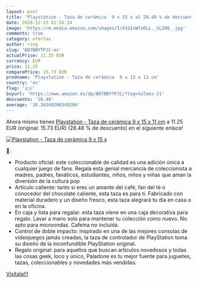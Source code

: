 ```yaml
---
layout: post
title: 'Playstation - Taza de cerámica  9 x 15 x al 28.48 % de descuento'
date: 2020-12-23 01:56:24
image: 'https://m.media-amazon.com/images/I/41GIuW7oDLL._SL200_.jpg'
comments: true
category: ofertas
author: ring
slug: 'B07BBYTPJC-es'
actualPrice: 11.25 EUR
currency: EUR
price: 11.25
comparePrice: 15.73 EUR
prodname: 'Playstation - Taza de cerámica  9 x 15 x 11 cm'
country: 'es'
flag: '🇪🇸'
buyurl: 'https://www.amazon.es/dp/B07BBYTPJC/?tag=tolees-21'
descuento: '28.48'
average: '16.26349206349206'
---
```


Ahora mismo tienes [Playstation - Taza de cerámica  9 x 15 x 11 cm](https://www.amazon.es/dp/B07BBYTPJC/?tag=tolees-21) a 11.25 EUR (original: 15.73 EUR) (28.48 %  de descuento) en el siguiente enlace!

[![Playstation - Taza de cerámica  9 x 15 x](https://m.media-amazon.com/images/I/41GIuW7oDLL._SL200_.jpg)](https://www.amazon.es/dp/B07BBYTPJC/?tag=tolees-21)

🔎:

- Producto oficial: este coleccionable de calidad es una adición única a cualquier juego de fans. Regala esta genial mercancía de coleccionista a madres, padres, fanáticos, estudiantes, niños, niños y niñas que aman la diversión de la cultura pop
- Artículo caliente: tanto si eres un amante del café, fan del té o conocedor del chocolate caliente, esta taza es para ti. Fabricado con material duradero y un diseño fresco, esta taza alegrará tu día en casa o en la oficina.
- En caja y lista para regalar: esta taza viene en una caja decorativa para regalo. Lavar a mano solo para mantener tu colección como nuevo. No apto para microondas. Cafeína no incluida.
- Control de doble impacto: inspirado en una de las mejores consolas de videojuegos jamás creadas, la taza de controlador de PlayStation toma su diseño de la inconfundible PlayStation original.
- Regalo original: para aquellos que buscan artículos novedosos y todas las cosas geek, loco y único, Paladone es tu mejor fuente para juguetes, tazas, coleccionables y novedades más vendidas.

[Visítala!!!](https://www.amazon.es/dp/B07BBYTPJC/?tag=tolees-21)
